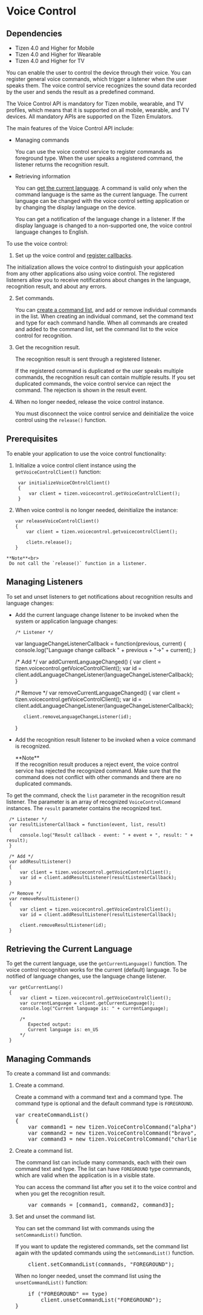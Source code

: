 # Voice Control
## Dependencies
- Tizen 4.0 and Higher for Mobile
- Tizen 4.0 and Higher for Wearable
- Tizen 4.0 and Higher for TV

You can enable the user to control the device through their voice. You can register general voice commands, which trigger a listener when the user speaks them. The voice control service recognizes the sound data recorded by the user and sends the result as a predefined command.

The Voice Control API is mandatory for Tizen mobile, wearable, and TV profiles, which means that it is supported on all mobile, wearable, and TV devices. All mandatory APIs are supported on the Tizen Emulators.

The main features of the Voice Control API include:

- Managing commands

  You can use the voice control service to register commands as foreground type. When the user speaks a registered command, the listener returns the recognition result.

- Retrieving information

  You can [get the current language](#info). A command is valid only when the command language is the same as the current language. The current language can be changed with the voice control setting application or by changing the display language on the device.<br>

  You can get a notification of the language change in a listener. If the display language is changed to a non-supported one, the voice control language changes to English.<br>


To use the voice control:

1. Set up the voice control and [register callbacks](#callback).

  The initialization allows the voice control to distinguish your application from any other applications also using voice control. The registered listeners allow you to receive notifications about changes in the language, recognition result, and about any errors.

2. Set commands.

   You can [create a command list](#commands), and add or remove individual commands in the list. When creating an individual command, set the command text and type for each command handle. When all commands are created and added to the command list, set the command list to the voice control for recognition.

3. Get the recognition result.

   The recognition result is sent through a registered listener.

   If the registered command is duplicated or the user speaks multiple commands, the recognition result can contain multiple results. If you set duplicated commands, the voice control service can reject the command. The rejection is shown in the result event.

4. When no longer needed, release the voice control instance.

   You must disconnect the voice control service and deinitialize the voice control using the `release()` function.

## Prerequisites

   To enable your application to use the voice control functionality:

   1. Initialize a voice control client instance using the `getVoiceControlClient()` function:

      ```
       var initializeVoiceCOntrolClient()
       {
           var client = tizen.voicecontrol.getVoiceControlClient();
       }
       ```

   2. When voice control is no longer needed, deinitialize the instance:

      ```
      var releaseVoiceControlClient()
      {
          var client = tizen.voicecontrol.getvoicecontrolClient();

          clietn.release();
      }
      ```

   	**Note**<br>
     Do not call the `release()` function in a listener.


## Managing Listeners <a name="callback"></a>
To set and unset listeners to get notifications about recognition results and language changes:<br>

* Add the current language change listener to be invoked when the system or application language changes:




      /* Listener */
     var languageChangeListenerCallback = function(previous, current)
     {
         console.log("Language change callback " + previous + "->" + current);
     }

     /* Add */
     var addCurrentLanguageChanged()
     {
         var client = tizen.voicecontrol.getVoiceControlClient();
         var id = client.addLanguageChangeListener(languageChangeListenerCallback);
     }

     /* Remove */
     var removeCurrentLanguageChanged()
     {
         var client = tizen.voicecontrol.getVoiceControlClient();
         var id = client.addLanguageChangeListener(languageChangeListenerCallback);

         client.removeLanguageChangeListener(id);
     }






* Add the recognition result listener to be invoked when a voice command is recognized.<br>

     <div class="note">**Note** <br>
      If the recognition result produces a reject event, the voice control service has rejected the recognized command. Make sure that the command does not conflict with other commands and there are no duplicated commands.</div>

To get the command, check the `list` parameter in the recognition result listener. The parameter is an array of recognized `VoiceControlCommand` instances. The `result` parameter contains the recognized text.<br>


     /* Listener */
     var resultListenerCallback = function(event, list, result)
     {
         console.log("Result callback - event: " + event + ", result: " + result);
     }

     /* Add */
     var addResultListener()
     {
         var client = tizen.voicecontrol.getVoiceControlClient();
         var id = client.addResultListener(resultListenerCallback);
     }

     /* Remove */
     var removeResultListener()
     {
         var client = tizen.voicecontrol.getVoiceControlClient();
         var id = client.addResultListener(resultListenerCallback);

         client.removeResultListener(id);
     }



## Retrieving the Current Language<a name="info"></a>

To get the current language, use the `getCurrentLanguage()` function. The voice control recognition works for the current (default) language. To be notified of language changes, use the language change listener.<br>


     var getCurrentLang()
     {
         var client = tizen.voicecontrol.getVoiceControlClient();
         var currentLanguage = client.getCurrentLanguage();
         console.log("Current language is: " + currentLanguage);

         /*
            Expected output:
            Current language is: en_US
         */
     }




## Managing Commands<a name="commands"></a>

<p>To create a command list and commands:</p>
<ol>
<li>Create a command.</p>
<p>Create a command with a command text and a command type. The command type is optional and the default command type is <code>FOREGROUND</code>.</p>
<pre class="prettyprint">
var createCommandList()
{
    var command1 = new tizen.VoiceControlCommand("alpha");
    var command2 = new tizen.VoiceControlCommand("bravo", "FOREGROUND");
    var command3 = new tizen.VoiceControlCommand("charlie")];
</pre></li>
<li>Create a command list.
<p>The command list can include many commands, each with their own command text and type. The list can have <code>FOREGROUND</code> type commands, which are valid when the application is in a visible state.</p>
<p>You can access the command list after you set it to the voice control and when you get the recognition result.</p>
<pre class="prettyprint">
    var commands = [command1, command2, command3];
</pre></li>
<li>Set and unset the command list.
<p>You can set the command list with commands using the <code>setCommandList()</code> function.</p>
<p>If you want to update the registered commands, set the command list again with the updated commands using the <code>setCommandList()</code> function.</p>
<pre class="prettyprint">
    client.setCommandList(commands, "FOREGROUND");
</pre><p>When no longer needed, unset the command list using the <code>unsetCommandList()</code> function:</p>
<pre class="prettyprint">
    if ("FOREGROUND" == type)
        client.unsetCommandList("FOREGROUND");
}
